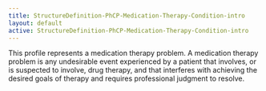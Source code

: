 ```yaml
---
title: StructureDefinition-PhCP-Medication-Therapy-Condition-intro
layout: default
active: StructureDefinition-PhCP-Medication-Therapy-Condition-intro
---
```


This profile represents a medication therapy problem. A medication therapy problem is any undesirable event experienced by a patient that involves, or is suspected to involve, drug therapy, and that interferes with achieving the desired goals of therapy and requires professional judgment to resolve.
